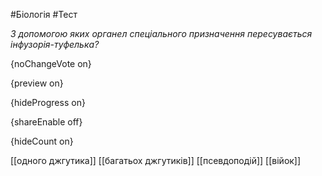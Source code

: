 #Біологія #Тест

*З допомогою яких органел спеціального призначення пересувається інфузорія-туфелька?*

{noChangeVote on}

{preview on}

{hideProgress on}

{shareEnable off}

{hideCount on}

[[одного джгутика]]
[[багатьох джгутиків]]
[[псевдоподій]]
[[війок]]
